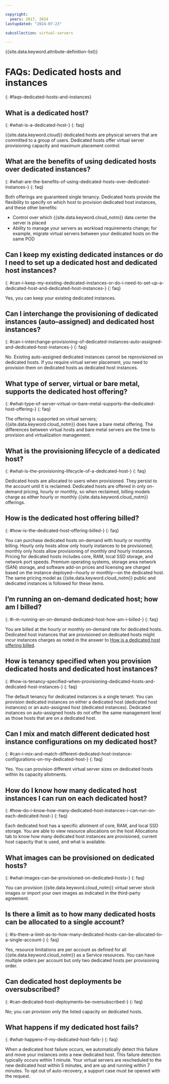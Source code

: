 ```yaml
---

copyright:
  years: 2017, 2024
lastupdated: "2024-07-23"

subcollection: virtual-servers

---
```


{{site.data.keyword.attribute-definition-list}}

# FAQs: Dedicated hosts and instances
{: #faqs-dedicated-hosts-and-instances}

## What is a dedicated host?
{: #what-is-a-dedicated-host-}
{: faq}

{{site.data.keyword.cloud}} dedicated hosts are physical servers that are committed to a group of users. Dedicated hosts offer virtual server provisioning capacity and maximum placement control.

## What are the benefits of using dedicated hosts over dedicated instances?
{: #what-are-the-benefits-of-using-dedicated-hosts-over-dedicated-instances-}
{: faq}

Both offerings are guaranteed single tenancy. Dedicated hosts provide the flexibility to specify on which host to provision dedicated host instances, and these other benefits:

* Control over which {{site.data.keyword.cloud_notm}} data center the server is placed
* Ability to manage your servers as workload requirements change; for example, migrate virtual servers between your dedicated hosts on the same POD

## Can I keep my existing dedicated instances or do I need to set up a dedicated host and dedicated host instances?
{: #can-i-keep-my-existing-dedicated-instances-or-do-i-need-to-set-up-a-dedicated-host-and-dedicated-host-instances-}
{: faq}

Yes, you can keep your existing dedicated instances.

## Can I interchange the provisioning of dedicated instances (auto–assigned) and dedicated host instances?
{: #can-i-interchange-provisioning-of-dedicated-instances-auto-assigned-and-dedicated-host-instances-}
{: faq}

No. Existing auto-assigned dedicated instances cannot be reprovisioned on dedicated hosts. If you require virtual server placement, you need to provision them on dedicated hosts as dedicated host instances.

## What type of server, virtual or bare metal, supports the dedicated host offering?
{: #what-type-of-server-virtual-or-bare-metal-supports-the-dedicated-host-offering-}
{: faq}

The offering is supported on virtual servers; {{site.data.keyword.cloud_notm}} does have a bare metal offering. The differences between virtual hosts and bare metal servers are the time to provision and virtualization management.

## What is the provisioning lifecycle of a dedicated host?
{: #what-is-the-provisioning-lifecycle-of-a-dedicated-host-}
{: faq}

Dedicated hosts are allocated to users when provisioned. They persist to the account until it is reclaimed. Dedicated hosts are offered in only on-demand pricing, hourly or monthly, so when reclaimed, billing models charge as either hourly or monthly {{site.data.keyword.cloud_notm}} offerings.

## How is the dedicated host offering billed?
{: #how-is-the-dedicated-host-offering-billed-}
{: faq}

You can purchase dedicated hosts on-demand with hourly or monthly billing. Hourly only hosts allow only hourly instances to be provisioned; monthly only hosts allow provisioning of monthly *and* hourly instances. Pricing for dedicated hosts includes core, RAM, local SSD storage, and network port speeds. Premium operating systems, storage area network (SAN) storage, and software add-on prices and licensing are charged based on the instance deployed—hourly or monthly—on the dedicated host. The same pricing model as {{site.data.keyword.cloud_notm}} public and dedicated instances is followed for these items.

## I’m running an on-demand dedicated host; how am I billed?
{: #i-m-running-an-on-demand-dedicated-host-how-am-i-billed-}
{: faq}

You are billed at the hourly or monthly on-demand rate for dedicated hosts. Dedicated host instances that are provisioned on dedicated hosts might incur instances charges as noted in the answer to [How is a dedicated host offering billed](#how-is-the-dedicated-host-offering-billed-).

## How is tenancy specified when you provision dedicated hosts and dedicated host instances?
{: #how-is-tenancy-specified-when-provisioning-dedicated-hosts-and-dedicated-host-instances-}
{: faq}

The default tenancy for dedicated instances is a single tenant. You can provision dedicated instances on either a dedicated host (dedicated host instances) or an auto-assigned host (dedicated instances). Dedicated instances on auto-assigned hosts do not offer the same management level as those hosts that are on a dedicated host.

## Can I mix and match different dedicated host instance configurations on my dedicated host?
{: #can-i-mix-and-match-different-dedicated-host-instance-configurations-on-my-dedicated-host-}
{: faq}

Yes. You can provision different virtual server sizes on dedicated hosts within its capacity allotments.

## How do I know how many dedicated host instances I can run on each dedicated host?
{: #how-do-i-know-how-many-dedicated-host-instances-i-can-run-on-each-dedicated-host-}
{: faq}

Each dedicated host has a specific allotment of core, RAM, and local SSD storage. You are able to view resource allocations on the host Allocations tab to know how many dedicated host instances are provisioned, current host capacity that is used, and what is available.

## What images can be provisioned on dedicated hosts?
{: #what-images-can-be-provisioned-on-dedicated-hosts-}
{: faq}

You can provision {{site.data.keyword.cloud_notm}} virtual server stock images or import your own images as indicated in the third-party agreement.

## Is there a limit as to how many dedicated hosts can be allocated to a single account?
{: #is-there-a-limit-as-to-how-many-dedicated-hosts-can-be-allocated-to-a-single-account-}
{: faq}

Yes, resource limitations are per account as defined for all {{site.data.keyword.cloud_notm}} as a Service resources. You can have multiple orders per account but only two dedicated hosts per provisioning order.

## Can dedicated host deployments be oversubscribed?
{: #can-dedicated-host-deployments-be-oversubscribed-}
{: faq}

No; you can provision only the listed capacity on dedicated hosts.

## What happens if my dedicated host fails?
{: #what-happens-if-my-dedicated-host-fails-}
{: faq}

When a dedicated host failure occurs, we automatically detect this failure and move your instances onto a new dedicated host. This failure detection typically occurs within 1 minute. Your virtual servers are rescheduled to the new dedicated host within 5 minutes, and are up and running within 7 minutes. To opt out of auto-recovery, a support case must be opened with the request.
